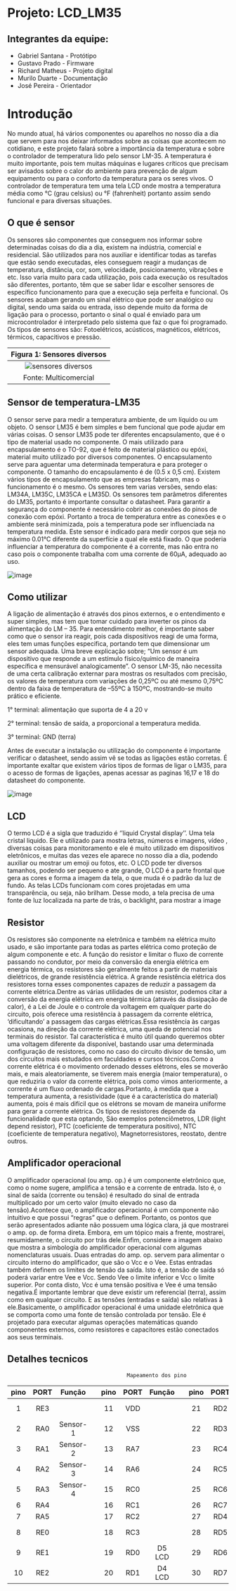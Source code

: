 # Projeto: LCD_LM35
## Integrantes da equipe:
* Gabriel Santana - Protótipo
* Gustavo Prado   - Firmware
* Richard Matheus - Projeto digital
* Murilo Duarte   - Documentação
* José Pereira    - Orientador  

# Introdução
No mundo atual, há vários componentes ou aparelhos no nosso dia a dia que servem para nos deixar informados sobre as coisas que acontecem no cotidiano, e este projeto falará sobre a importância da temperatura e sobre o controlador de temperatura lido pelo sensor LM-35. A temperatura é muito importante, pois tem muitas máquinas e lugares críticos que precisam ser avisados sobre o calor do ambiente para prevenção de algum equipamento ou para o conforto da temperatura para os seres vivos. O controlador de temperatura tem uma tela LCD onde mostra a temperatura média como °C (grau celsius) ou °F (fahrenheit) portanto assim sendo funcional e para diversas situações. 


## O que é sensor 
 Os sensores são componentes que conseguem nos informar sobre determinadas coisas do dia a dia, existem na indústria, comercial e residencial. São utilizados para nos auxiliar e identificar todas as tarefas que estão sendo executadas, eles conseguem reagir a mudanças de temperatura, distância, cor, som, velocidade, posicionamento, vibrações e etc. Isso varia muito para cada utilização, pois cada execução os resultados são diferentes, portanto, têm que se saber lidar e escolher sensores de específico funcionamento para que a execução seja perfeita e funcional. Os sensores acabam gerando um sinal elétrico que pode ser analógico ou digital, sendo uma saída ou entrada, isso depende muito da forma de ligação para o processo, portanto o sinal o qual é enviado para um microcontrolador é interpretado pelo sistema que faz o que foi programado. Os tipos de sensores são: Fotoelétricos, acústicos, magnéticos, elétricos, térmicos, capacitivos e pressão.
 
 | Figura 1: Sensores diversos |
 |:--:|
 |![sensores diversos](https://user-images.githubusercontent.com/88776127/161050897-636e7124-d012-4e44-ab9f-8773d3e0c6e8.png)|
 | Fonte: Multicomercial |
    

## Sensor de temperatura-LM35

O sensor serve para medir a temperatura ambiente, de um líquido ou um objeto. O sensor LM35 é bem simples e bem funcional que pode ajudar em várias coisas. O sensor LM35 pode ter diferentes encapsulamento, que é o tipo de material usado no componente. O mais utilizado para encapsulamento é o TO-92, que é feito de material plástico ou epóxi, material muito utilizado por diversos componentes. O encapsulamento serve para aguentar uma determinada temperatura e para proteger o componente. O tamanho do encapsulamento é de (0.5 x 0,5 cm). Existem vários tipos de encapsulamento que as empresas fabricam, mas o funcionamento é o mesmo. Os sensores tem varias versões, sendo elas: LM34A, LM35C, LM35CA e LM35D. Os sensores tem parâmetros diferentes do LM35, portanto é importante consultar o datasheet. Para garantir a segurança do componente é necessário cobrir as conexões do pinos de conexão com epóxi. Portanto a troca de temperatura entre as conexões e o ambiente será minimizada, pois a temperatura pode ser influenciada na temperatura medida. Este sensor é indicado para medir corpos que seja no máximo 0.01°C diferente da superfície a qual ele está fixado. O que poderia influenciar a temperatura do componente é a corrente, mas não entra no caso pois o componente trabalha com uma corrente de 60μA, adequado ao uso.

 ![image](https://user-images.githubusercontent.com/88776127/161051123-69a14a18-eb50-4477-9970-21256ae9c0d5.png)

                                               
## Como utilizar

A ligação de alimentação é através dos pinos externos, e o entendimento e super simples, mas tem que tomar cuidado para inverter os pinos da alimentação do LM – 35. Para entendimento melhor, é importante saber como que o sensor ira reagir, pois cada dispositivos reagi de uma forma, eles tem umas funções especifica, portando tem que dimensionar um sensor adequada. Uma breve explicação sobre; “Um sensor é um dispositivo que responde a um estímulo físico/químico de maneira específica e mensurável analogicamente”. O sensor LM-35, não necessita de uma certa calibração externar para mostras os resultados com precisão, os valores de temperatura com variações de 0,25ºC ou até mesmo 0,75ºC dentro da faixa de temperatura de –55ºC à 150ºC, mostrando-se muito prático e eficiente.

1° terminal: alimentação que suporta de 4 a 20 v

2° terminal: tensão de saída, a proporcional a temperatura medida.

3° terminal: GND (terra)

Antes de executar a instalação ou utilização do componente é importante verificar o datasheet, sendo assim vê se todas as ligações estão corretas. É importante exaltar que existem vários tipos de formas de ligar o LM35, para o acesso de formas de ligações, apenas acessar as paginas 16,17 e 18 do datasheet do componente. 

![image](https://user-images.githubusercontent.com/88776127/161051374-116ae812-b708-4e56-9eee-2e6f48d32ee6.png)

## LCD

O termo LCD é a sigla que traduzido é ‘’liquid Crystal display’’. Uma tela cristal liquido. Ele e utilizado para mostra letras, números e imagens, vídeo , diversas coisas para monitoramento e ele é muito utilizado em dispositivos eletrônicos, e muitas das vezes ele aparece no nosso dia a dia, podendo auxiliar ou mostrar um emoji ou fotos, etc. O LCD pode ter diversos tamanhos, podendo ser pequeno e ate grande, O LCD é a parte frontal que gera as cores e forma a imagem da tela, o que muda é o padrão da luz de fundo. As telas LCDs funcionam com cores projetadas em uma transparência, ou seja, não brilham. Desse modo, a tela precisa de uma fonte de luz localizada na parte de trás, o backlight, para mostrar a image

## Resistor 

Os resistores são componente na eletrônica e também na elétrica muito usado, e são importante para todas as partes elétrica como proteção de algum componente e etc. 	A função do resistor e limitar o fluxo de corrente passando no condutor, por meio da conversão da energia elétrica em energia térmica, os resistores são geralmente feitos a partir de materiais dielétricos, de grande resistência elétrica. A grande resistência elétrica dos resistores torna esses componentes capazes de reduzir a passagem da corrente elétrica.Dentre as várias utilidades de um resistor, podemos citar a conversão da energia elétrica em energia térmica (através da dissipação de calor), é a Lei de Joule e o controle da voltagem em qualquer parte do circuito, pois oferece uma resistência à passagem da corrente elétrica, ‘dificultando’ a passagem das cargas elétricas.Essa resistência às cargas ocasiona, na direção da corrente elétrica, uma queda de potencial nos terminais do resistor. Tal característica é muito útil quando queremos obter uma voltagem diferente da disponível, bastando usar uma determinada configuração de resistores, como no caso do circuito divisor de tensão, um dos circuitos mais estudados em faculdades e cursos técnicos.Como a corrente elétrica é o movimento ordenado desses elétrons, eles se moverão mais, e mais aleatoriamente, se tiverem mais energia (maior temperatura), o que reduziria o valor da corrente elétrica, pois como vimos anteriormente, a corrente é um fluxo ordenado de cargas.Portanto, à medida que a temperatura aumenta, a resistividade (que é a característica do material) aumenta, pois é mais difícil que os elétrons se movam de maneira uniforme para gerar a corrente elétrica. Os tipos de resistores depende da funcionalidade que esta optando, São exemplos potenciômetros, LDR (light depend resistor), PTC (coeficiente de temperatura positivo), NTC (coeficiente de temperatura negativo), Magnetorresistores, reostato, dentre outros.

## Amplificador operacional

O amplificador operacional (ou amp. op.) é um componente eletrônico que, como o nome sugere, amplifica a tensão e a corrente de entrada. Isto é, o sinal de saída (corrente ou tensão) é resultado do sinal de entrada multiplicado por um certo valor (muito elevado no caso da tensão).Acontece que, o amplificador operacional é um componente não intuitivo e que possui “regras” que o definem. Portanto, os pontos que serão apresentados adiante não possuem uma lógica clara, já que mostrarei o amp. op. de forma direta. Embora, em um tópico mais a frente, mostrarei, resumidamente, o circuito por trás dele.Enfim, considere a imagem abaixo que mostra a simbologia do amplificador operacional com algumas nomenclaturas usuais. Duas entradas do amp. op. servem para alimentar o circuito interno do amplificador, que são o Vcc e o Vee. Estas entradas também definem os limites de tensão da saída. Isto é, a tensão de saída só poderá variar entre Vee e Vcc. Sendo Vee o limite inferior e Vcc o limite superior. Por conta disto, Vcc é uma tensão positiva e Vee é uma tensão negativa.É importante lembrar que deve existir um referencial (terra), assim como em qualquer circuito. E as tensões (entradas e saída) são relativas à ele.Basicamente, o amplificador operacional é uma unidade eletrônica que se comporta como uma fonte de tensão controlada por tensão. Ele é projetado para executar algumas operações matemáticas quando componentes externos, como resistores e capacitores estão conectados aos seus terminais.

## Detalhes tecnicos 


                                          Mapeamento dos pino 


|pino|PORT|Função| |pino|PORT|Função| |pino|PORT|Função|         |pino|PORT|Função|  	  		
|:--:|:--:|:--:|--|:---:|:--:|:--:|   --|:---:|:--:|:--:|        --|:---:|:--:|:--:|
| 1 | RE3 | ||  11| VDD |  |          | 21 | RD2 | D6 LCD |      |  31| VSS  |
| 2 | RA0 | Sensor-1 | | 12 | VSS |  || 22 | RD3 | D7 LCD |      | 32 | VDD |  |
| 3 | RA1 | Sensor-2 | | 13 | RA7 |  || 23 | RC4 |  |            |  33| RB0 |  |
| 4 | RA2 | Sensor-3 | | 14 | RA6 | | | 24 | RC5 | |             |  34| RB1 |  |
| 5 | RA3 | Sensor-4 | | 15 | RC0 | | | 25 | RC6 | |             |  35| RB2 |  |
| 6 | RA4 |  | | 16 | RC1 |  |        | 26 | RC7 | |             |  36| RB3 |  |
| 7 | RA5 |  | | 17 | RC2 |  |        | 27 | RD4 | RS LCD |      |  37| RB4 |  |
| 8 | RE0 |  | | 18 | RC3 |  |        | 28 | RD5 | EN LCD |      |  38| RB5 |  |
| 9 | RE1 |  | | 19 | RD0 | D5 LCD |  |  29| RD6 |  |            |  39| RB6 |  |
| 10 | RE2 | | | 20 | RD1 | D4 LCD |  |  30| RD7 |  |            |  40| RB7 |  |

































                                                


                                           










